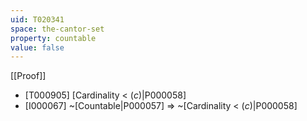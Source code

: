 ```yaml
---
uid: T020341
space: the-cantor-set
property: countable
value: false
---
```

[[Proof]]

* [T000905] [Cardinality < $\mathfrak(c)$|P000058]
* [I000067] ~[Countable|P000057] => ~[Cardinality < $\mathfrak(c)$|P000058]

